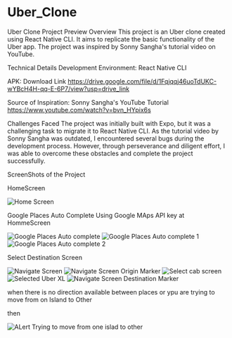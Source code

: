 # Uber_Clone

Uber Clone Project Preview Overview This project is an Uber clone created using React Native CLI. It aims to replicate the basic functionality of the Uber app. The project was inspired by Sonny Sangha's tutorial video on YouTube.

Technical Details Development Environment: React Native CLI

APK: Download Link https://drive.google.com/file/d/1Fqjqqj46uoTdUKC-wYBcH4H-qq-E-6P7/view?usp=drive_link

Source of Inspiration: Sonny Sangha's YouTube Tutorial https://www.youtube.com/watch?v=bvn_HYpix6s

Challenges Faced 
The project was initially built with Expo, but it was a challenging task to migrate it to React Native CLI. As the tutorial video by Sonny Sangha was outdated, I encountered several bugs during the development process. However, through perseverance and diligent effort, I was able to overcome these obstacles and complete the project successfully.

ScreenShots of the Project 

HomeScreen

![Home Screen](https://github.com/priyanshgupta0/Uber_Clone/assets/77960686/efa09f2f-114d-47f1-8b23-8961ece39f0d)

Google Places Auto Complete Using Google MAps API key at HommeScreen

![Google Places Auto complete](https://github.com/priyanshgupta0/Uber_Clone/assets/77960686/97b9f1d9-09c1-46c7-8e99-0bff905d7ccf)
![Google Places Auto complete 1](https://github.com/priyanshgupta0/Uber_Clone/assets/77960686/c88a9b5e-f181-43cc-a6cb-5197844d2a3b)
![Google Places Auto complete 2](https://github.com/priyanshgupta0/Uber_Clone/assets/77960686/24df6426-cb90-47ee-992a-ffeec6de5537)

Select Destination Screen 

![Navigate Screen](https://github.com/priyanshgupta0/Uber_Clone/assets/77960686/0644e1d2-ad20-492b-974b-8b34dc19337a)
![Navigate Screen Origin Marker](https://github.com/priyanshgupta0/Uber_Clone/assets/77960686/c25e8c13-e416-481f-8c4d-17bb63dc6716)
![Select cab screen](https://github.com/priyanshgupta0/Uber_Clone/assets/77960686/4a1dc31b-7f0c-4aad-9e49-17a1d90dadee)
![Selected Uber XL](https://github.com/priyanshgupta0/Uber_Clone/assets/77960686/8d862d1d-cc4d-4d7f-9f41-5bc41d80befd)
![Navigate Screen Destination Marker](https://github.com/priyanshgupta0/Uber_Clone/assets/77960686/e5808540-b08c-41e3-be0b-02e25a22630c)

when there is no direction available between places or ypu are trying to move from on Island to Other 

then 

![ALert Trying to move from one islad to other](https://github.com/priyanshgupta0/Uber_Clone/assets/77960686/d4d4f357-e66e-4841-950f-de24cc076450)


